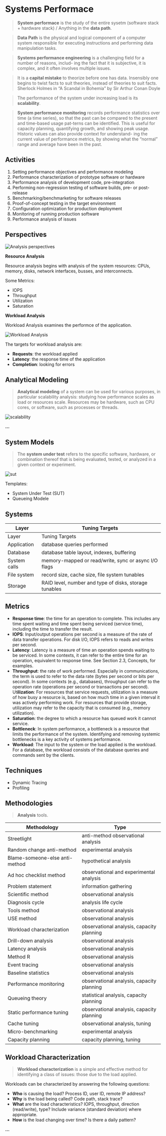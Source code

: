 # Systems Performace

> **System performace** is the study of the entire sysetm (software stack + hardware stack) / Anything in the **data path**.

> **Data Path** is the physical and logical component of a computer system responsible for executing instructions and performing data manipulation tasks.

> **Systems performance engineering** is a challenging field for a number of reasons, includ- ing the fact that it is subjective, it is complex, and it often involves multiple issues.

> It is a **capital mistake** to theorize before one has data. Insensibly one begins to twist facts to suit theories, instead of theories to suit facts. Sherlock Holmes in “A Scandal in Bohemia” by Sir Arthur Conan Doyle

> The performance of the system under increasing load is its **scalability**.

> **System performance monitoring** records performance statistics over time (a time series), so that the past can be compared to the present and time-based usage pat-terns can be identified. This is useful for capacity planning, quantifying growth, and showing peak usage. Historic values can also provide context for understand- ing the current value of performance metrics, by showing what the “normal” range and average have been in the past.

## Activities

1. Setting performance objectives and performance modeling
2. Performance characterization of prototype software or hardware
3. Performance analysis of development code, pre-integration
4. Performing non-regression testing of software builds, pre- or post-release
5. Benchmarking/benchmarketing for software releases
6. Proof-of-concept testing in the target environment
7. Configuration optimization for production deployment
8. Monitoring of running production software
9. Performance analysis of issues

## Perspectives

![Analysis perspectives](https://i.imgur.com/5f1qnjO.png)

**Resource Analysis**

Resource analysis begins with analysis of the system resources: CPUs, memory, disks, network interfaces, busses, and interconnects.

Some Metrics:
- IOPS
- Throughput
- Utilization
- Saturation

**Workload Analysis**

Workload Analysis examines the performce  of the application.

![Workload Analysis](https://i.imgur.com/E82Zam5.png)

The targets for workload analysis are:
- **Requests**: the workload applied
- **Latency**: the response time of the application
- **Completion**: looking for errors

## Analytical Modeling

> **Analytical modeling** of a system can be used for various purposes, in particular scalability analysis: studying how performance scales as load or resources scale. Resources may be hardware, such as CPU cores, or software, such as processes or threads.

![scalability](https://i.imgur.com/yAIspW8.png)

**...**

## System Models

> The **system under test** refers to the specific software, hardware, or combination thereof that is being evaluated, tested, or analyzed in a given context or experiment.

![sut](https://i.imgur.com/o48XeP1.png)

Templates:

- System Under Test (SUT)
- Queueing Modele

## Systems

|Layer|Tuning Targets|
|---|--|
Layer|Tuning Targets
Application| database queries performed
Database| database table layout, indexes, buffering
System calls| memory-mapped or read/write, sync or async I/O flags
File system| record size, cache size, file system tunables
Storage| RAID level, number and type of disks, storage tunables

## Metrics

- **Response time**: the time for an operation to complete. This includes any
time spent waiting and time spent being serviced (service time), including the
time to transfer the result.
- **IOPS**: Input/output operations per second is a measure of the rate of data
transfer operations. For disk I/O, IOPS refers to reads and writes per second.
- **Latency**: Latency is a measure of time an operation spends waiting to be
serviced. In some contexts, it can refer to the entire time for an operation,
equivalent to response time. See Section 2.3, Concepts, for examples.
- **Throughput**: the rate of work performed. Especially in communications, the
term is used to refer to the data rate (bytes per second or bits per second). In
some contexts (e.g., databases), throughput can refer to the operation rate
(operations per second or transactions per second).
Ut**ilization**: For resources that service requests, utilization is a measure of
how busy a resource is, based on how much time in a given interval it was
actively performing work. For resources that provide storage, utilization may
refer to the capacity that is consumed (e.g., memory utilization).
- **Saturation**: the degree to which a resource has queued work it cannot
service.
- **Bottleneck**: In system performance, a bottleneck is a resource that limits the
performance of the system. Identifying and removing systemic bottlenecks is
a key activity of systems performance.
- **Workload**: The input to the system or the load applied is the workload. For a
database, the workload consists of the database queries and commands sent
by the clients. 

## Techniques

- Dynamic Tracing
- Profiling

## Methodologies

> **Analysis** tools.

|Methodology|Type|
|---|---|
Streetlight|anti-method observational analysis
Random change anti-method| experimental analysis
Blame-someone-else anti-method| hypothetical analysis
Ad hoc checklist method| observational and experimental analysis
Problem statement| information gathering
Scientific method| observational analysis
Diagnosis cycle| analysis life cycle
Tools method| observational analysis
USE method| observational analysis
Workload characterization| observational analysis, capacity planning
Drill-down analysis| observational analysis
Latency analysis| observational analysis
Method R| observational analysis
Event tracing| observational analysis
Baseline statistics| observational analysis
Performance monitoring| observational analysis, capacity planning
Queueing theory| statistical analysis, capacity planning
Static performance tuning| observational analysis, capacity planning
Cache tuning| observational analysis, tuning
Micro-benchmarking| experimental analysis
Capacity planning| capacity planning, tuning

## Workload Characterization

> **Workload characterization** is a simple and effective method for identifying a class of issues: those due to the load applied.

Workloads can be characterized by answering the following questions:
- **Who** is causing the load? Process ID, user ID, remote IP address?
- **Why** is the load being called? Code path, stack trace?
- **What** are the load characteristics? IOPS, throughput, direction (read/write),
type? Include variance (standard deviation) where appropriate.
- **How** is the load changing over time? Is there a daily pattern?

**...**